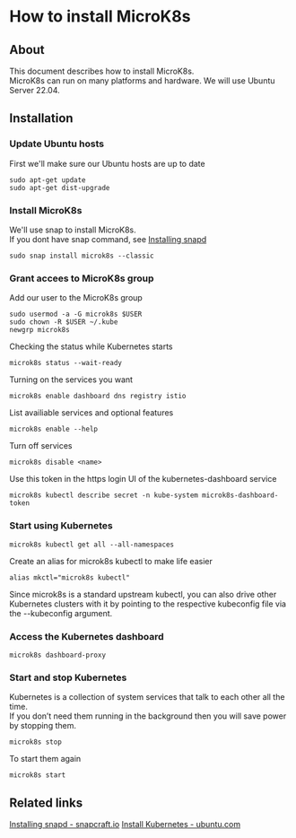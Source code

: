 # How to install MicroK8s

## About
This document describes how to install MicroK8s.  
MicroK8s can run on many platforms and hardware. We will use Ubuntu Server 22.04.  

## Installation

### Update Ubuntu hosts
First we'll make sure our Ubuntu hosts are up to date  
```console
sudo apt-get update
sudo apt-get dist-upgrade
```

### Install MicroK8s
We'll use snap to install MicroK8s.  
If you dont have snap command, see [Installing snapd](https://snapcraft.io/docs/installing-snapd)
```console
sudo snap install microk8s --classic
```

### Grant accees to MicroK8s group
Add our user to the MicroK8s group
```console
sudo usermod -a -G microk8s $USER
sudo chown -R $USER ~/.kube
newgrp microk8s
```

Checking the status while Kubernetes starts
```console
microk8s status --wait-ready
```

Turning on the services you want
```console
microk8s enable dashboard dns registry istio
```

List availiable services and optional features
```console
microk8s enable --help
```

Turn off services
```console
microk8s disable <name>
```

Use this token in the https login UI of the kubernetes-dashboard service  
```console
microk8s kubectl describe secret -n kube-system microk8s-dashboard-token
```

### Start using Kubernetes
```console
microk8s kubectl get all --all-namespaces
```

Create an alias for microk8s kubectl to make life easier  
```console
alias mkctl="microk8s kubectl"
```
Since microk8s is a standard upstream kubectl, you can also drive other Kubernetes clusters with it by pointing to the respective kubeconfig file via the --kubeconfig argument.  

### Access the Kubernetes dashboard
```console
microk8s dashboard-proxy
```

### Start and stop Kubernetes
Kubernetes is a collection of system services that talk to each other all the time.  
If you don’t need them running in the background then you will save power by stopping them.  
```console
microk8s stop
```

To start them again
```console
microk8s start
```

## Related links
[Installing snapd - snapcraft.io](https://snapcraft.io/docs/installing-snapd)
[Install Kubernetes - ubuntu.com](https://ubuntu.com/kubernetes/install)  
